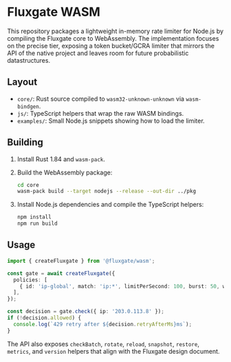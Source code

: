 # Fluxgate WASM

This repository packages a lightweight in-memory rate limiter for Node.js by
compiling the Fluxgate core to WebAssembly. The implementation focuses on the
precise tier, exposing a token bucket/GCRA limiter that mirrors the API of the
native project and leaves room for future probabilistic datastructures.

## Layout

- `core/`: Rust source compiled to `wasm32-unknown-unknown` via `wasm-bindgen`.
- `js/`: TypeScript helpers that wrap the raw WASM bindings.
- `examples/`: Small Node.js snippets showing how to load the limiter.

## Building

1. Install Rust 1.84 and `wasm-pack`.
2. Build the WebAssembly package:

   ```bash
   cd core
   wasm-pack build --target nodejs --release --out-dir ../pkg
   ```

3. Install Node.js dependencies and compile the TypeScript helpers:

   ```bash
   npm install
   npm run build
   ```

## Usage

```ts
import { createFluxgate } from '@fluxgate/wasm';

const gate = await createFluxgate({
  policies: [
    { id: 'ip-global', match: 'ip:*', limitPerSecond: 100, burst: 50, windowSeconds: 60 },
  ],
});

const decision = gate.check({ ip: '203.0.113.8' });
if (!decision.allowed) {
  console.log(`429 retry after ${decision.retryAfterMs}ms`);
}
```

The API also exposes `checkBatch`, `rotate`, `reload`, `snapshot`, `restore`,
`metrics`, and `version` helpers that align with the Fluxgate design document.
